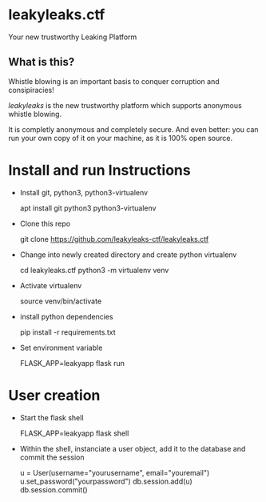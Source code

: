 # leakyleaks.ctf

Your new trustworthy Leaking Platform

## What is this?

Whistle blowing is an important basis to conquer corruption and consipiracies!

*leakyleaks* is the new trustworthy platform which supports anonymous whistle blowing. 

It is completly anonymous and completely secure. And even better: you can run your own copy of it on your machine, as it is 100% open source.

# Install and run Instructions

- Install git, python3, python3-virtualenv

    apt install git python3 python3-virtualenv

- Clone this repo

    git clone https://github.com/leakyleaks-ctf/leakyleaks.ctf

- Change into newly created directory and create python virtualenv

    cd leakyleaks.ctf
    python3 -m virtualenv venv

- Activate virtualenv

    source venv/bin/activate

- install python dependencies

    pip install -r requirements.txt

- Set environment variable

    FLASK_APP=leakyapp flask run

# User creation

- Start the flask shell

    FLASK_APP=leakyapp flask shell

- Within the shell, instanciate a user object, add it to the database and commit the session

    u = User(username="yourusername", email="youremail")
    u.set_password("yourpassword")
    db.session.add(u)
    db.session.commit()
